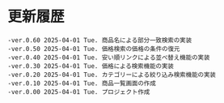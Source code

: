 # 更新履歴

	-ver.0.60 2025-04-01 Tue. 商品名による部分一致検索の実装
	-ver.0.50 2025-04-01 Tue. 価格検索の価格の条件の復元
	-ver.0.40 2025-04-01 Tue. 安い順リンクによる並べ替え機能の実装
	-ver.0.30 2025-04-01 Tue. 価格による検索機能の実装
	-ver.0.20 2025-04-01 Tue. カテゴリーによる絞り込み検索機能の実装
	-ver.0.10 2025-04-01 Tue. 商品一覧画面の作成
	-ver.0.00 2025-04-01 Tue. プロジェクト作成
